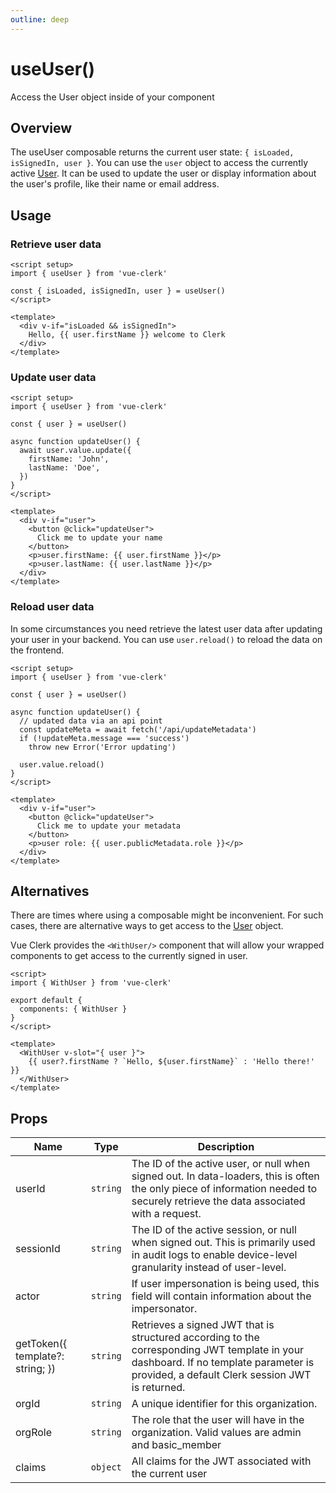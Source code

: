 ```yaml
---
outline: deep
---
```


# useUser()

Access the User object inside of your component

## Overview

The useUser composable returns the current user state: `{ isLoaded, isSignedIn, user }`. You can use the `user` object to access the currently active [User](https://clerk.com/docs/reference/clerkjs/user). It can be used to update the user or display information about the user's profile, like their name or email address.

## Usage

### Retrieve user data

```vue
<script setup>
import { useUser } from 'vue-clerk'

const { isLoaded, isSignedIn, user } = useUser()
</script>

<template>
  <div v-if="isLoaded && isSignedIn">
    Hello, {{ user.firstName }} welcome to Clerk
  </div>
</template>
```

### Update user data

```vue
<script setup>
import { useUser } from 'vue-clerk'

const { user } = useUser()

async function updateUser() {
  await user.value.update({
    firstName: 'John',
    lastName: 'Doe',
  })
}
</script>

<template>
  <div v-if="user">
    <button @click="updateUser">
      Click me to update your name
    </button>
    <p>user.firstName: {{ user.firstName }}</p>
    <p>user.lastName: {{ user.lastName }}</p>
  </div>
</template>
```

### Reload user data

In some circumstances you need retrieve the latest user data after updating your user in your backend. You can use `user.reload()` to reload the data on the frontend.

```vue
<script setup>
import { useUser } from 'vue-clerk'

const { user } = useUser()

async function updateUser() {
  // updated data via an api point
  const updateMeta = await fetch('/api/updateMetadata')
  if (!updateMeta.message === 'success')
    throw new Error('Error updating')

  user.value.reload()
}
</script>

<template>
  <div v-if="user">
    <button @click="updateUser">
      Click me to update your metadata
    </button>
    <p>user role: {{ user.publicMetadata.role }}</p>
  </div>
</template>
```

## Alternatives

There are times where using a composable might be inconvenient. For such cases, there are alternative ways to get access to the [User](https://clerk.com/docs/reference/clerkjs/user) object.

Vue Clerk provides the `<WithUser/>` component that will allow your wrapped components to get access to the currently signed in user.

```vue
<script>
import { WithUser } from 'vue-clerk'

export default {
  components: { WithUser }
}
</script>

<template>
  <WithUser v-slot="{ user }">
    {{ user?.firstName ? `Hello, ${user.firstName}` : 'Hello there!' }}
  </WithUser>
</template>
```

## Props

|Name|Type|Description|
|--- |--- |--- |
|userId|`string`|The ID of the active user, or null when signed out. In data-loaders, this is often the only piece of information needed to securely retrieve the data associated with a request.|
|sessionId|`string`|The ID of the active session, or null when signed out. This is primarily used in audit logs to enable device-level granularity instead of user-level.|
|actor|`string`|If user impersonation is being used, this field will contain information about the impersonator.|
|getToken({ template?: string; })|`string`|Retrieves a signed JWT that is structured according to the corresponding JWT template in your dashboard. If no template parameter is provided, a default Clerk session JWT is returned.|
|orgId|`string`|A unique identifier for this organization.|
|orgRole|`string`|The role that the user will have in the organization. Valid values are admin and basic_member|
|claims|`object`|All claims for the JWT associated with the current user|
